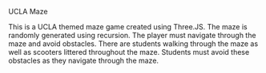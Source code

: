 UCLA Maze

This is a UCLA themed maze game created using Three.JS. The maze is randomly generated using recursion. The player must navigate through the maze and avoid obstacles. There are students walking through the maze as well as scooters littered throughout the maze. Students must avoid these obstacles as they navigate through the maze.